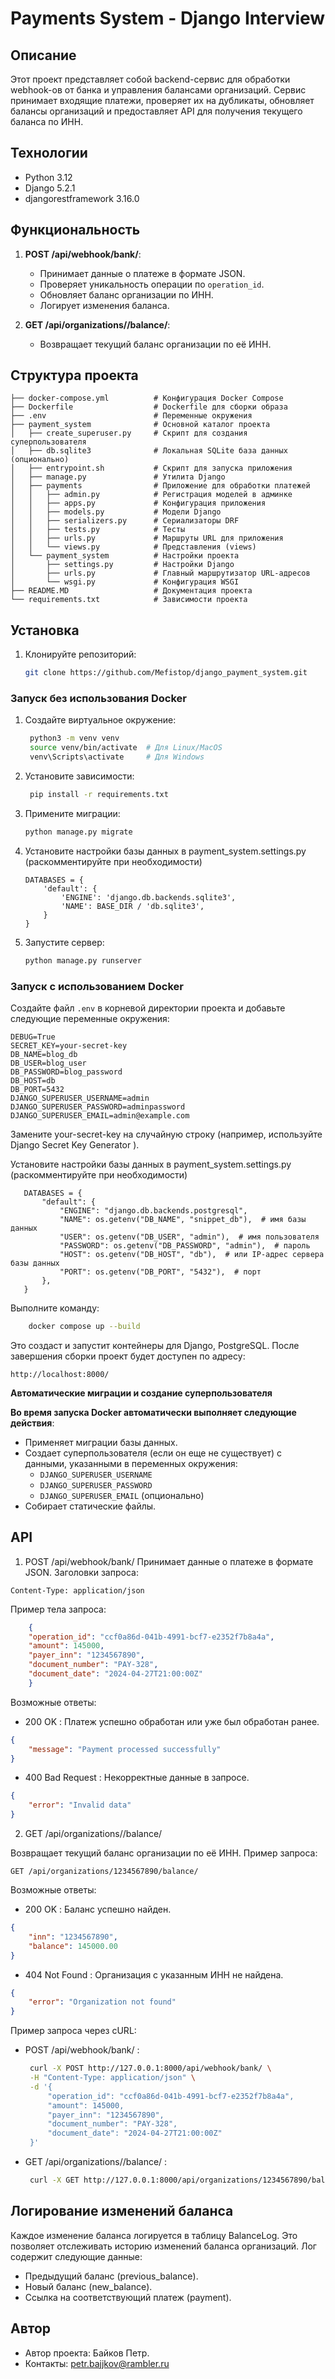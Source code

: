 # Payments System - Django Interview

## Описание

Этот проект представляет собой backend-сервис для обработки webhook-ов от банка и 
управления балансами организаций. Сервис принимает входящие платежи, проверяет их на дубликаты, 
обновляет балансы организаций и предоставляет API для получения текущего баланса по ИНН.

## Технологии

- Python 3.12
- Django 5.2.1
- djangorestframework 3.16.0

## Функциональность 

1. **POST /api/webhook/bank/**:
   - Принимает данные о платеже в формате JSON.
   - Проверяет уникальность операции по `operation_id`.
   - Обновляет баланс организации по ИНН.
   - Логирует изменения баланса.

2. **GET /api/organizations/<inn>/balance/**:
   - Возвращает текущий баланс организации по её ИНН.
         
## Структура проекта 
```text
├── docker-compose.yml          # Конфигурация Docker Compose
├── Dockerfile                  # Dockerfile для сборки образа
├── .env                        # Переменные окружения
├── payment_system              # Основной каталог проекта
│   ├── create_superuser.py     # Скрипт для создания суперпользователя
│   ├── db.sqlite3              # Локальная SQLite база данных (опционально)
│   ├── entrypoint.sh           # Скрипт для запуска приложения
│   ├── manage.py               # Утилита Django
│   ├── payments                # Приложение для обработки платежей
│   │   ├── admin.py            # Регистрация моделей в админке
│   │   ├── apps.py             # Конфигурация приложения
│   │   ├── models.py           # Модели Django
│   │   ├── serializers.py      # Сериализаторы DRF
│   │   ├── tests.py            # Тесты
│   │   ├── urls.py             # Маршруты URL для приложения
│   │   └── views.py            # Представления (views)
│   └── payment_system          # Настройки проекта
│       ├── settings.py         # Настройки Django
│       ├── urls.py             # Главный маршрутизатор URL-адресов
│       └── wsgi.py             # Конфигурация WSGI
├── README.MD                   # Документация проекта
└── requirements.txt            # Зависимости проекта
```

## Установка

1. Клонируйте репозиторий:
   ```bash
   git clone https://github.com/Mefistop/django_payment_system.git 
   ```
### Запуск без использования Docker
1. Создайте виртуальное окружение:
   ```bash
    python3 -m venv venv
    source venv/bin/activate  # Для Linux/MacOS
    venv\Scripts\activate     # Для Windows
   ```
2. Установите зависимости:
   ```bash
    pip install -r requirements.txt 
   ```
3. Примените миграции:
    ```bash
   python manage.py migrate
   ```
4. Установите настройки базы данных в payment_system.settings.py (раскомментируйте при необходимости)
   ```text
   DATABASES = {
       'default': {
           'ENGINE': 'django.db.backends.sqlite3',
           'NAME': BASE_DIR / 'db.sqlite3',
       }
   }
   ```
4. Запустите сервер:
    ```bash
    python manage.py runserver
    ```
### Запуск c использованием Docker

Создайте файл `.env` в корневой директории проекта и добавьте следующие переменные окружения:

```env
DEBUG=True
SECRET_KEY=your-secret-key
DB_NAME=blog_db
DB_USER=blog_user
DB_PASSWORD=blog_password
DB_HOST=db
DB_PORT=5432
DJANGO_SUPERUSER_USERNAME=admin
DJANGO_SUPERUSER_PASSWORD=adminpassword
DJANGO_SUPERUSER_EMAIL=admin@example.com
```
Замените your-secret-key на случайную строку (например, используйте Django Secret Key Generator ).

Установите настройки базы данных в payment_system.settings.py (раскомментируйте при необходимости)
   ```text
      DATABASES = {
          "default": {
              "ENGINE": "django.db.backends.postgresql",
              "NAME": os.getenv("DB_NAME", "snippet_db"),  # имя базы данных
              "USER": os.getenv("DB_USER", "admin"),  # имя пользователя
              "PASSWORD": os.getenv("DB_PASSWORD", "admin"),  # пароль
              "HOST": os.getenv("DB_HOST", "db"),  # или IP-адрес сервера базы данных
              "PORT": os.getenv("DB_PORT", "5432"),  # порт
          },
      }
   ```

Выполните командy:
```bash
    docker compose up --build
```

Это создаст и запустит контейнеры для Django, PostgreSQL. После завершения сборки проект будет доступен по адресу:
```http
http://localhost:8000/
```

**Автоматические миграции и создание суперпользователя**

**Во время запуска Docker автоматически выполняет следующие действия**:

- Применяет миграции базы данных.
- Создает суперпользователя (если он еще не существует) с данными, указанными в переменных окружения:
  - `DJANGO_SUPERUSER_USERNAME`
  - `DJANGO_SUPERUSER_PASSWORD`
  - `DJANGO_SUPERUSER_EMAIL` (опционально)
- Собирает статические файлы.
   
## API
1. POST /api/webhook/bank/ 
Принимает данные о платеже в формате JSON. 
Заголовки запроса: 
```http
Content-Type: application/json
```
Пример тела запроса:
```json
    {
    "operation_id": "ccf0a86d-041b-4991-bcf7-e2352f7b8a4a",
    "amount": 145000,
    "payer_inn": "1234567890",
    "document_number": "PAY-328",
    "document_date": "2024-04-27T21:00:00Z"
    }
```
Возможные ответы:
 - 200 OK : Платеж успешно обработан или уже был обработан ранее.
```json
{
    "message": "Payment processed successfully"
}
```
 - 400 Bad Request : Некорректные данные в запросе.
```json
{
    "error": "Invalid data"
}
```
2. GET /api/organizations/<inn>/balance/ 

Возвращает текущий баланс организации по её ИНН. 
Пример запроса: 
```http
GET /api/organizations/1234567890/balance/
```
Возможные ответы: 

 - 200 OK : Баланс успешно найден.
```json
{
    "inn": "1234567890",
    "balance": 145000.00
}
```
 - 404 Not Found : Организация с указанным ИНН не найдена.
```json
{
    "error": "Organization not found"
}
```
Пример запроса через cURL: 

 - POST /api/webhook/bank/ : 
   ```bash
    curl -X POST http://127.0.0.1:8000/api/webhook/bank/ \
    -H "Content-Type: application/json" \
    -d '{
        "operation_id": "ccf0a86d-041b-4991-bcf7-e2352f7b8a4a",
        "amount": 145000,
        "payer_inn": "1234567890",
        "document_number": "PAY-328",
        "document_date": "2024-04-27T21:00:00Z"
    }'
   ```
 - GET /api/organizations/<inn>/balance/ :
   ```bash
    curl -X GET http://127.0.0.1:8000/api/organizations/1234567890/balance/
   ```
## Логирование изменений баланса 

Каждое изменение баланса логируется в таблицу BalanceLog. Это позволяет отслеживать историю изменений баланса организаций. Лог содержит следующие данные:
 - Предыдущий баланс (previous_balance).
 - Новый баланс (new_balance).
 - Ссылка на соответствующий платеж (payment).

##  Автор 

- Автор проекта: Байков Петр.
- Контакты: petr.bajjkov@rambler.ru 